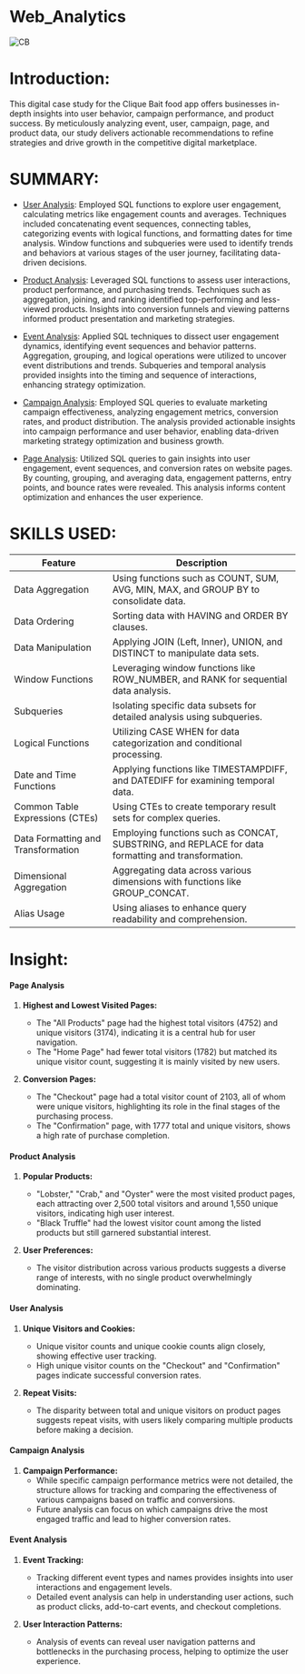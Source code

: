 # Web_Analytics

![CB](https://github.com/madhavyawale7/Web_Analytics/assets/159420665/1107fd73-44d3-48b3-b907-ec9fa623e0ee)

# Introduction:

This digital case study for the Clique Bait food app offers businesses in-depth insights into user behavior, campaign performance, and product success. By meticulously analyzing event, user, campaign, page, and product data, our study delivers actionable recommendations to refine strategies and drive growth in the competitive digital marketplace.

# SUMMARY:

+ [User Analysis](https://github.com/madhavyawale7/Web_Analytics/tree/main/User%20Analysis): Employed SQL functions to explore user engagement, calculating metrics like engagement counts and averages. Techniques included concatenating event sequences, connecting tables, categorizing events with logical functions, and formatting dates for time analysis. Window functions and subqueries were used to identify trends and behaviors at various stages of the user journey, facilitating data-driven decisions.

+ [Product Analysis](https://github.com/madhavyawale7/Web_Analytics/tree/main/Product%20Analysis): Leveraged SQL functions to assess user interactions, product performance, and purchasing trends. Techniques such as aggregation, joining, and ranking identified top-performing and less-viewed products. Insights into conversion funnels and viewing patterns informed product presentation and marketing strategies.

+ [Event Analysis](https://github.com/madhavyawale7/Web_Analytics/tree/main/Event%20Analysis): Applied SQL techniques to dissect user engagement dynamics, identifying event sequences and behavior patterns. Aggregation, grouping, and logical operations were utilized to uncover event distributions and trends. Subqueries and temporal analysis provided insights into the timing and sequence of interactions, enhancing strategy optimization.

+ [Campaign Analysis](https://github.com/madhavyawale7/Web_Analytics/tree/main/Campaign%20Analysis): Employed SQL queries to evaluate marketing campaign effectiveness, analyzing engagement metrics, conversion rates, and product distribution. The analysis provided actionable insights into campaign performance and user behavior, enabling data-driven marketing strategy optimization and business growth.

+ [Page Analysis](https://github.com/madhavyawale7/Web_Analytics/tree/main/Page%20Analysis): Utilized SQL queries to gain insights into user engagement, event sequences, and conversion rates on website pages. By counting, grouping, and averaging data, engagement patterns, entry points, and bounce rates were revealed. This analysis informs content optimization and enhances the user experience.


# SKILLS USED:

| Feature                            | Description                                                                      |
|------------------------------------|----------------------------------------------------------------------------------|
| Data Aggregation                   | Using functions such as COUNT, SUM, AVG, MIN, MAX, and GROUP BY to consolidate data. |
| Data Ordering                      | Sorting data with HAVING and ORDER BY clauses.                                   |
| Data Manipulation                  | Applying JOIN (Left, Inner), UNION, and DISTINCT to manipulate data sets. |
| Window Functions                   | Leveraging window functions like ROW_NUMBER, and RANK for sequential data analysis. |
| Subqueries                         | Isolating specific data subsets for detailed analysis using subqueries.          |
| Logical Functions                  | Utilizing CASE WHEN for data categorization and conditional processing.          |
| Date and Time Functions            | Applying functions like TIMESTAMPDIFF, and DATEDIFF for examining temporal data. |
| Common Table Expressions (CTEs)    | Using CTEs to create temporary result sets for complex queries.                  |
| Data Formatting and Transformation | Employing functions such as CONCAT, SUBSTRING, and REPLACE for data formatting and transformation. |
| Dimensional Aggregation            | Aggregating data across various dimensions with functions like GROUP_CONCAT.     |
| Alias Usage                        | Using aliases to enhance query readability and comprehension.              |

  # Insight:

#### Page Analysis
1. **Highest and Lowest Visited Pages:**
   - The "All Products" page had the highest total visitors (4752) and unique visitors (3174), indicating it is a central hub for user navigation.
   - The "Home Page" had fewer total visitors (1782) but matched its unique visitor count, suggesting it is mainly visited by new users.

2. **Conversion Pages:**
   - The "Checkout" page had a total visitor count of 2103, all of whom were unique visitors, highlighting its role in the final stages of the purchasing process.
   - The "Confirmation" page, with 1777 total and unique visitors, shows a high rate of purchase completion.

#### Product Analysis
1. **Popular Products:**
   - "Lobster," "Crab," and "Oyster" were the most visited product pages, each attracting over 2,500 total visitors and around 1,550 unique visitors, indicating high user interest.
   - "Black Truffle" had the lowest visitor count among the listed products but still garnered substantial interest.

2. **User Preferences:**
   - The visitor distribution across various products suggests a diverse range of interests, with no single product overwhelmingly dominating.

#### User Analysis
1. **Unique Visitors and Cookies:**
   - Unique visitor counts and unique cookie counts align closely, showing effective user tracking.
   - High unique visitor counts on the "Checkout" and "Confirmation" pages indicate successful conversion rates.

2. **Repeat Visits:**
   - The disparity between total and unique visitors on product pages suggests repeat visits, with users likely comparing multiple products before making a decision.

#### Campaign Analysis
1. **Campaign Performance:**
   - While specific campaign performance metrics were not detailed, the structure allows for tracking and comparing the effectiveness of various campaigns based on traffic and conversions.
   - Future analysis can focus on which campaigns drive the most engaged traffic and lead to higher conversion rates.

#### Event Analysis
1. **Event Tracking:**
   - Tracking different event types and names provides insights into user interactions and engagement levels.
   - Detailed event analysis can help in understanding user actions, such as product clicks, add-to-cart events, and checkout completions.

2. **User Interaction Patterns:**
   - Analysis of events can reveal user navigation patterns and bottlenecks in the purchasing process, helping to optimize the user experience.


